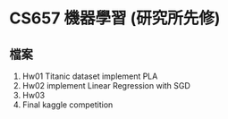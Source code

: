 # CS657 機器學習 (研究所先修)
## 檔案
1. Hw01 Titanic dataset implement PLA
2. Hw02 implement Linear Regression with SGD
3. Hw03 
4. Final kaggle competition